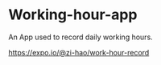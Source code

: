 # Working-hour-app

An App used to record daily working hours.

https://expo.io/@zi-hao/work-hour-record
